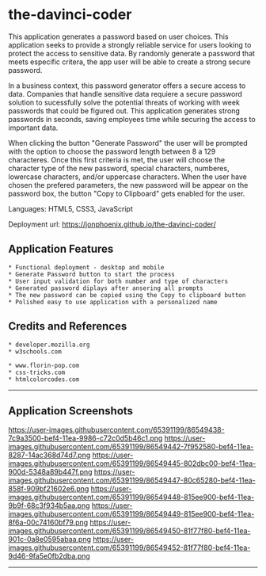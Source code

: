 # the-davinci-coder

This application generates a password based on user choices. This application seeks to provide a strongly reliable service for users looking to protect the access to sensitive data. By randomly generate a password that meets especific critera, the app user will be able to create a strong secure password.

In a business context, this password generator offers a secure access to data. Companies that handle sensitive data requiere a secure password solution to sucessfully solve the potential threats of working with week passwords that could be figured out. This application generates strong passwords in seconds, saving employees time while securing the access to important data. 

When clicking the button "Generate Password" the user will be prompted with the option to choose the password length between 8 a 129 characteres. Once this first criteria is met, the user will choose the character type of the new password, special characters, numberes, lowercase characters, and/or uppercase characters. When the user have chosen the prefered parameters, the new password will be appear on the password box, the button "Copy to Clipboard" gets enabled for the user.

Languages: HTML5, CSS3, JavaScript

Deployment url: https://jonphoenix.github.io/the-davinci-coder/


## Application Features

```
* Functional deployment - desktop and mobile
* Generate Password button to start the process
* User input validation for both number and type of characters
* Generated password diplays after ansering all prompts
* The new password can be copied using the Copy to clipboard button
* Polished easy to use application with a personalized name

```
## Credits and References

```
* developer.mozilla.org
* w3schools.com

* www.florin-pop.com
* css-tricks.com
* htmlcolorcodes.com

```
- - -

## Application Screenshots

https://user-images.githubusercontent.com/65391199/86549438-7c9a3500-bef4-11ea-9986-c72c0d5b46c1.png
https://user-images.githubusercontent.com/65391199/86549442-7f952580-bef4-11ea-8287-14ac368d74d7.png
https://user-images.githubusercontent.com/65391199/86549445-802dbc00-bef4-11ea-900d-5348a89b447f.png
https://user-images.githubusercontent.com/65391199/86549447-80c65280-bef4-11ea-858f-909bf21602e6.png
https://user-images.githubusercontent.com/65391199/86549448-815ee900-bef4-11ea-9b9f-68c3f934b5aa.png
https://user-images.githubusercontent.com/65391199/86549449-815ee900-bef4-11ea-8f6a-00c74160bf79.png
https://user-images.githubusercontent.com/65391199/86549450-81f77f80-bef4-11ea-901c-0a8e0595abaa.png
https://user-images.githubusercontent.com/65391199/86549452-81f77f80-bef4-11ea-9d46-9fa5e0fb2dba.png

- - -
